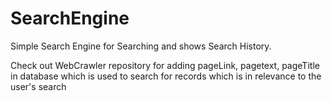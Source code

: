 # SearchEngine
Simple Search Engine for Searching and shows Search History.

Check out WebCrawler repository for adding pageLink, pagetext, pageTitle in database
which is used to search for records which is in relevance to the user's search
